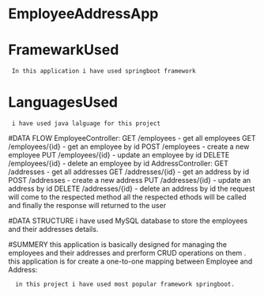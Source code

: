 # EmployeeAddressApp

# FramewarkUsed

     In this application i have used springboot framework 
     
# LanguagesUsed 
     i have used java lalguage for this project

#DATA FLOW 
     EmployeeController:
               GET /employees - get all employees
               GET /employees/{id} - get an employee by id
               POST /employees - create a new employee
               PUT /employees/{id} - update an employee by id
               DELETE /employees/{id} - delete an employee by id
     AddressController:
               GET /addresses - get all addresses
               GET /addresses/{id} - get an address by id
               POST /addresses - create a new address
               PUT /addresses/{id} - update an address by id
               DELETE /addresses/{id} - delete an address by id
     the request will come to the respected method
     all the  respected ethods will be called  and 
     finally the response will returned to the user
     
#DATA STRUCTURE 
     i have used MySQL database to store the employees and their addresses details.
   
#SUMMERY
      this application is basically designed for managing the employees and their addresses and prerform CRUD operations on them .
       this application is for create a one-to-one mapping between Employee and Address:

      in this project i have used most popular framework springboot.
